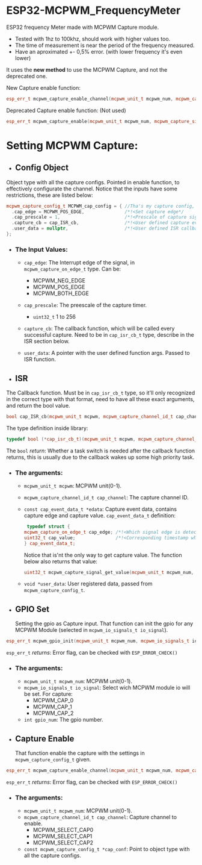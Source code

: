 # ESP32-MCPWM_FrequencyMeter
ESP32 frequency Meter made with MCPWM Capture module. 
- Tested with 1hz to 100khz, should work with higher values too.
- The time of measurement is near the period of the frequency measured.
- Have an aproximated +- 0,5% error. (with lower frequency it's even lower)

It uses the **new method** to use the MCPWM Capture, and not the deprecated one.

New Capture enable function:
```cpp
esp_err_t mcpwm_capture_enable_channel(mcpwm_unit_t mcpwm_num, mcpwm_capture_channel_id_t cap_channel, const mcpwm_capture_config_t *cap_conf);
```
Deprecated Capture enable function: (Not used)
```cpp
esp_err_t mcpwm_capture_enable(mcpwm_unit_t mcpwm_num, mcpwm_capture_signal_t cap_sig, mcpwm_capture_on_edge_t cap_edge, uint32_t num_of_pulse);
```
# Setting MCPWM Capture:
- ## Config Object
Object type with all the capture configs. Pointed in enable function, to effectively configurate the channel. Notice that the inputs have some restrictions, these are listed below:
```cpp
mcpwm_capture_config_t MCPWM_cap_config = { //Tha's my capture config, for example
  .cap_edge = MCPWM_POS_EDGE,               /*!<Set capture edge*/
  .cap_prescale = 1,                        /*!<Prescale of capture signal, ranging from 1 to 256 */
  .capture_cb = cap_ISR_cb,                 /*!<User defined capture event callback, running under interrupt context */
  .user_data = nullptr,                     /*!<User defined ISR callback function args*/
};
```
 - ### The Input Values:
    - `cap_edge`: The Interrupt edge of the signal, in `mcpwm_capture_on_edge_t` type. Can be:
      - MCPWM_NEG_EDGE
      - MCPWM_POS_EDGE
      - MCPWM_BOTH_EDGE

    - `cap_prescale`: The preescale of the capture timer.
      - `uint32_t` 1 to 256 

    - `capture_cb`: The callback function, which will be called every successful capture. Need to be in `cap_isr_cb_t` type, describe in the ISR section below.

    - `user_data`: A pointer with the user defined function args. Passed to ISR function.

- ## ISR
The Callback function. Must be in `cap_isr_cb_t` type, so it'll only recognized in the correct type with that format, need to have all these exact arguments, and return the bool value.
```cpp
bool cap_ISR_cb(mcpwm_unit_t mcpwm, mcpwm_capture_channel_id_t cap_channel, const cap_event_data_t *edata,void *user_data);
```
The type definition inside library:
```cpp
typedef bool (*cap_isr_cb_t)(mcpwm_unit_t mcpwm, mcpwm_capture_channel_id_t cap_channel, const cap_event_data_t *edata, void *user_data);
```
The `bool` _return_: Whether a task switch is needed after the callback function returns, this is usually due to the callback wakes up some high priority task.

 - ### The arguments:
    - `mcpwm_unit_t mcpwm`: MCPWM unit(0-1).

    - `mcpwm_capture_channel_id_t cap_channel`: The capture channel ID.

    - `const cap_event_data_t *edata`: Capture event data, contains capture edge and capture value.
        `cap_event_data_t` definition:
       ```cpp
        typedef struct {
       mcpwm_capture_on_edge_t cap_edge; /*!<Which signal edge is detected*/
       uint32_t cap_value;               /*!<Corresponding timestamp when event occurs. Clock rate = APB(usually 80M)*/
       } cap_event_data_t;
        ```
       Notice that is'nt the only way to get capture value. The function below also returns that value:
       ```cpp
       uint32_t mcpwm_capture_signal_get_value(mcpwm_unit_t mcpwm_num, mcpwm_capture_signal_t cap_sig);
       ``` 
    - `void *user_data`:  User registered data, passed from `mcpwm_capture_config_t`.
  
- ## GPIO Set
  Setting the gpio as Capture input. That function can init the gpio for any MCPWM Module (selected in `mcpwm_io_signals_t io_signal`).
```cpp
esp_err_t mcpwm_gpio_init(mcpwm_unit_t mcpwm_num, mcpwm_io_signals_t io_signal, int gpio_num);
```
  `esp_err_t` _returns_: Error flag, can be checked with `ESP_ERROR_CHECK()`

   - ### The arguments:
     - `mcpwm_unit_t mcpwm_num`: MCPWM unit(0-1).
     - `mcpwm_io_signals_t io_signal`: Select wich MCPWM module io will be set. For capture:
       - MCPWM_CAP_0
       - MCPWM_CAP_1
       - MCPWM_CAP_2
     - `int gpio_num`: The gpio number.
- ## Capture Enable
  That function enable the capture with the settings in `mcpwm_capture_config_t` given.
```cpp
esp_err_t mcpwm_capture_enable_channel(mcpwm_unit_t mcpwm_num, mcpwm_capture_channel_id_t cap_channel, const mcpwm_capture_config_t *cap_conf);
```
  `esp_err_t` _returns_: Error flag, can be checked with `ESP_ERROR_CHECK()`

   - ### The arguments:
     - `mcpwm_unit_t mcpwm_num`: MCPWM unit(0-1).
     - `mcpwm_capture_channel_id_t cap_channel`: Capture channel to enable.
       - MCPWM_SELECT_CAP0
       - MCPWM_SELECT_CAP1
       - MCPWM_SELECT_CAP2
     - `const mcpwm_capture_config_t *cap_conf`: Point to object type with all the capture configs.
